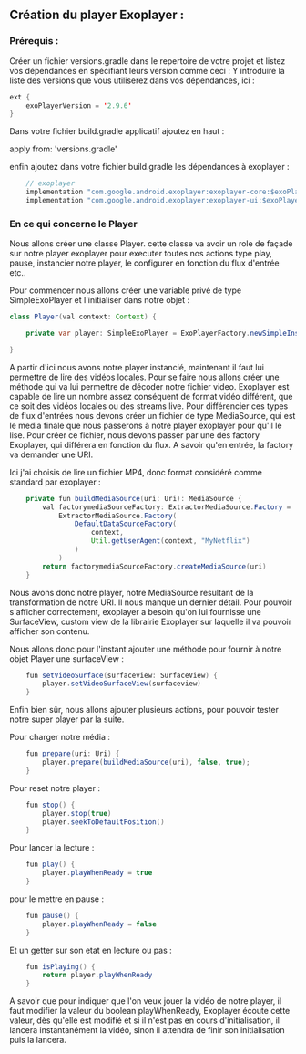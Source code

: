 ## Création du player Exoplayer :

### Prérequis :

Créer un fichier versions.gradle dans le repertoire de votre projet et listez vos dépendances en spécifiant leurs version comme ceci : 
Y introduire la liste des versions que vous utiliserez dans vos dépendances,
ici :

```java
ext {
    exoPlayerVersion = '2.9.6'
}
```

Dans votre fichier build.gradle applicatif ajoutez en haut :

apply from: 'versions.gradle'

enfin ajoutez dans votre fichier build.gradle les dépendances à exoplayer :

```java
    // exoplayer
    implementation "com.google.android.exoplayer:exoplayer-core:$exoPlayerVersion"
    implementation "com.google.android.exoplayer:exoplayer-ui:$exoPlayerVersion"
```

### En ce qui concerne le Player

Nous allons créer une classe Player. cette classe va avoir un role de façade sur notre player exoplayer pour executer toutes nos actions type play, pause, instancier notre player, le configurer en fonction du flux d'entrée etc..

Pour commencer nous allons créer une variable privé de type SimpleExoPlayer et l'initialiser dans notre objet :

```java
class Player(val context: Context) {

    private var player: SimpleExoPlayer = ExoPlayerFactory.newSimpleInstance(context)

}
```

A partir d'ici nous avons notre player instancié, maintenant il faut lui permettre de lire des vidéos locales. Pour se faire nous allons créer une méthode qui va lui permettre de décoder notre fichier video. Exoplayer est capable de lire un nombre assez conséquent de format vidéo différent, que ce soit des vidéos locales ou des streams live. Pour différencier ces types de flux d'entrées nous devons créer un fichier de type MediaSource, qui est le media finale que nous passerons à notre player exoplayer pour qu'il le lise. Pour créer ce fichier, nous devons passer par une des factory Exoplayer, qui différera en fonction du flux. A savoir qu'en entrée, la factory va demander une URI.

Ici j'ai choisis de lire un fichier MP4, donc format considéré comme standard par exoplayer :

```java
    private fun buildMediaSource(uri: Uri): MediaSource {
        val factorymediaSourceFactory: ExtractorMediaSource.Factory =
            ExtractorMediaSource.Factory(
                DefaultDataSourceFactory(
                    context,
                    Util.getUserAgent(context, "MyNetflix")
                )
            )
        return factorymediaSourceFactory.createMediaSource(uri)
    }
```

Nous avons donc notre player, notre MediaSource resultant de la transformation de notre URI. Il nous manque un dernier détail. Pour pouvoir s'afficher correctement, exoplayer a besoin qu'on lui fournisse une SurfaceView, custom view de la librairie Exoplayer sur laquelle il va pouvoir afficher son contenu.

Nous allons donc pour l'instant ajouter une méthode pour fournir à notre objet Player une surfaceView :

```java
    fun setVideoSurface(surfaceview: SurfaceView) {
        player.setVideoSurfaceView(surfaceview)
    }
```

Enfin bien sûr, nous allons ajouter plusieurs actions, pour pouvoir tester notre super player par la suite.

Pour charger notre média :

```java
    fun prepare(uri: Uri) {
        player.prepare(buildMediaSource(uri), false, true);
    }
```

Pour reset notre player :

```java
    fun stop() {
        player.stop(true)
        player.seekToDefaultPosition()
    }
```

Pour lancer la lecture :

```java
    fun play() {
        player.playWhenReady = true
    }
```

pour le mettre en pause :

```java
    fun pause() {
        player.playWhenReady = false
    }
```

Et un getter sur son etat en lecture ou pas :

```java
    fun isPlaying() {
        return player.playWhenReady 
    }
```

A savoir que pour indiquer que l'on veux jouer la vidéo de notre player, il faut modifier la valeur du boolean playWhenReady, Exoplayer écoute cette valeur, dès qu'elle est modifié et si il n'est pas en cours d'initialisation, il lancera instantanément la vidéo, sinon il attendra de finir son initialisation puis la lancera.

